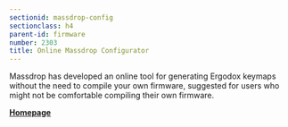 ```yaml
---
sectionid: massdrop-config
sectionclass: h4
parent-id: firmware
number: 2303
title: Online Massdrop Configurator
---
```

Massdrop has developed an online tool for generating Ergodox keymaps without the need to compile your own firmware, suggested for users who might not be comfortable compiling their own firmware.

**[Homepage](https://www.massdrop.com/configurator/ergodox)**

